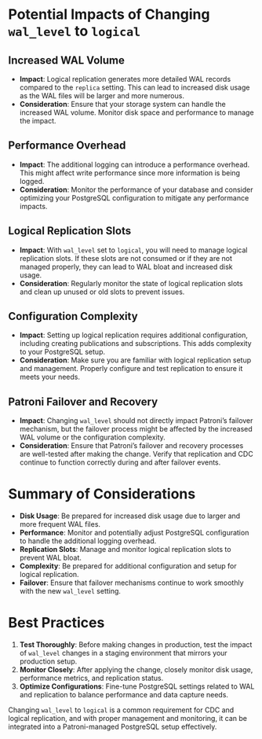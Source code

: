 # Potential Impacts of Changing `wal_level` to `logical`

## Increased WAL Volume

- **Impact**: Logical replication generates more detailed WAL records compared to the `replica` setting. This can lead to increased disk usage as the WAL files will be larger and more numerous.
- **Consideration**: Ensure that your storage system can handle the increased WAL volume. Monitor disk space and performance to manage the impact.

## Performance Overhead

- **Impact**: The additional logging can introduce a performance overhead. This might affect write performance since more information is being logged.
- **Consideration**: Monitor the performance of your database and consider optimizing your PostgreSQL configuration to mitigate any performance impacts.

## Logical Replication Slots

- **Impact**: With `wal_level` set to `logical`, you will need to manage logical replication slots. If these slots are not consumed or if they are not managed properly, they can lead to WAL bloat and increased disk usage.
- **Consideration**: Regularly monitor the state of logical replication slots and clean up unused or old slots to prevent issues.

## Configuration Complexity

- **Impact**: Setting up logical replication requires additional configuration, including creating publications and subscriptions. This adds complexity to your PostgreSQL setup.
- **Consideration**: Make sure you are familiar with logical replication setup and management. Properly configure and test replication to ensure it meets your needs.

## Patroni Failover and Recovery

- **Impact**: Changing `wal_level` should not directly impact Patroni’s failover mechanism, but the failover process might be affected by the increased WAL volume or the configuration complexity.
- **Consideration**: Ensure that Patroni’s failover and recovery processes are well-tested after making the change. Verify that replication and CDC continue to function correctly during and after failover events.

# Summary of Considerations

- **Disk Usage**: Be prepared for increased disk usage due to larger and more frequent WAL files.
- **Performance**: Monitor and potentially adjust PostgreSQL configuration to handle the additional logging overhead.
- **Replication Slots**: Manage and monitor logical replication slots to prevent WAL bloat.
- **Complexity**: Be prepared for additional configuration and setup for logical replication.
- **Failover**: Ensure that failover mechanisms continue to work smoothly with the new `wal_level` setting.

# Best Practices

1. **Test Thoroughly**: Before making changes in production, test the impact of `wal_level` changes in a staging environment that mirrors your production setup.
2. **Monitor Closely**: After applying the change, closely monitor disk usage, performance metrics, and replication status.
3. **Optimize Configurations**: Fine-tune PostgreSQL settings related to WAL and replication to balance performance and data capture needs.

Changing `wal_level` to `logical` is a common requirement for CDC and logical replication, and with proper management and monitoring, it can be integrated into a Patroni-managed PostgreSQL setup effectively.

